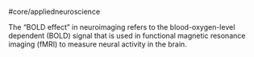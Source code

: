 #core/appliedneuroscience

The “BOLD effect” in neuroimaging refers to the blood-oxygen-level dependent (BOLD) signal that is used in functional magnetic resonance imaging (fMRI) to measure neural activity in the brain.
